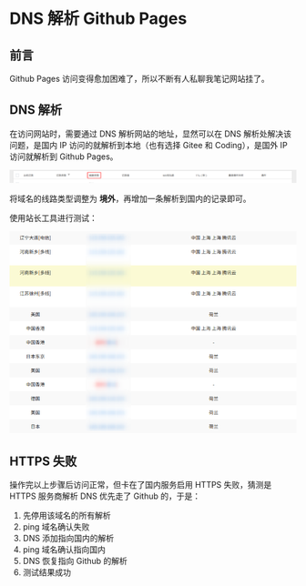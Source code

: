# DNS 解析 Github Pages

## 前言

Github Pages 访问变得愈加困难了，所以不断有人私聊我笔记网站挂了。

## DNS 解析

在访问网站时，需要通过 DNS 解析网站的地址，显然可以在 DNS 解析处解决该问题，是国内 IP 访问的就解析到本地（也有选择 Gitee 和 Coding），是国外 IP 访问就解析到 Github Pages。

![dns record](./assets/dns-record.png)

将域名的线路类型调整为 **境外**，再增加一条解析到国内的记录即可。

使用站长工具进行测试：

![website routes test](./assets/website-routes-test.png)

## HTTPS 失败

操作完以上步骤后访问正常，但卡在了国内服务启用 HTTPS 失败，猜测是 HTTPS 服务商解析 DNS 优先走了 Github 的，于是：

1. 先停用该域名的所有解析
2. ping 域名确认失败
3. DNS 添加指向国内的解析
4. ping 域名确认指向国内
5. DNS 恢复指向 Github 的解析
6. 测试结果成功

